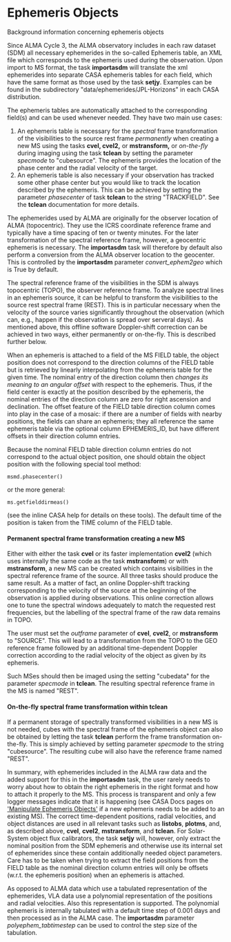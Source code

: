 

# Ephemeris Objects 

Background information concerning ephemeris objects

Since ALMA Cycle 3, the ALMA observatory includes in each raw dataset (SDM) all necessary ephemerides in the so-called Ephemeris table, an XML file which corresponds to the ephemeris used during the observation. Upon import to MS format, the task **importasdm** will translate the xml ephemerides into separate CASA ephemeris tables for each field, which have the same format as those used by the task **setjy**. Examples can be found in the subdirectory \"data/ephemerides/JPL-Horizons\" in each CASA distribution.

The ephemeris tables are automatically attached to the corresponding field(s) and can be used whenever needed. They have two main use cases:

1.  An ephemeris table is necessary for the *spectral* frame transformation of the visibilities to the source rest frame *permanently* when creating a new MS using the tasks **cvel, cvel2,** or **mstransform,** or *on-the-fly* during imaging using the task **tclean** by setting the parameter *specmode* to \"cubesource\". The ephemeris provides the location of the phase center and the radial velocity of the target.
2.  An ephemeris table is also necessary if your observation has tracked some other phase center but you would like to track the location described by the ephemeris. This can be achieved by setting the parameter *phasecenter* of task **tclean** to the string \"TRACKFIELD\". See the **tclean** documentation for more details.

The ephemerides used by ALMA are originally for the observer location of ALMA (topocentric). They use the ICRS coordinate reference frame and typically have a time spacing of ten or twenty minutes. For the later transformation of the spectral reference frame, however, a geocentric ephemeris is necessary. The **importasdm** task will therefore by default also perform a conversion from the ALMA observer location to the geocenter. This is controlled by the **importasdm** parameter *convert_ephem2geo* which is True by default.

The spectral reference frame of the visibilities in the SDM is always topocentric (TOPO), the observer reference frame. To analyze spectral lines in an ephemeris source, it can be helpful to transform the visibilities to the source rest spectral frame (REST). This is in particular necessary when the velocity of the source varies significantly throughout the observation (which can, e.g., happen if the observation is spread over serveral days). As mentioned above, this offline software Doppler-shift correction can be achieved in two ways, either permanently or on-the-fly. This is described further below.

When an ephemeris is attached to a field of the MS FIELD table, the object position does not correspond to the direction columns of the FIELD table but is retrieved by linearly interpolating from the ephemeris table for the given time. The nominal entry of the direction column then *changes its meaning to an angular offset* with respect to the ephemeris. Thus, if the field center is exactly at the position described by the ephemeris, the nominal entries of the direction column are zero for right ascension and declination. The offset feature of the FIELD table direction column comes into play in the case of a mosaic: if there are a number of fields with nearby positions, the fields can share an ephemeris; they all reference the same ephemeris table via the optional column EPHEMERIS_ID, but have different offsets in their direction column entries.

Because the nominal FIELD table direction column entries do not correspond to the actual object position, one should obtain the object position with the following special tool method:

```
msmd.phasecenter()
```

or the more general:

```
ms.getfielddirmeas()
```

(see the inline CASA help for details on these tools). The default time of the position is taken from the TIME column of the FIELD table.

#### Permanent spectral frame transformation creating a new MS

Either with either the task **cvel** or its faster implementation **cvel2** (which uses internally the same code as the task **mstransform**) or with **mstransform**, a new MS can be created which contains visibilities in the spectral reference frame of the source. All three tasks should produce the same result. As a matter of fact, an online Doppler-shift tracking corresponding to the velocity of the source at the beginning of the observation is applied during observations. This online correction allows one to tune the spectral windows adequately to match the requested rest frequencies, but the labelling of the spectral frame of the raw data remains in TOPO.

The user must set the *outframe* parameter of **cvel**, **cvel2**, or **mstransform** to \"SOURCE\". This will lead to a transformation from the TOPO to the GEO reference frame followed by an additional time-dependent Doppler correction according to the radial velocity of the object as given by its ephemeris.

Such MSes should then be imaged using the setting \"cubedata\" for the parameter *specmode* in **tclean**. The resulting spectral reference frame in the MS is named \"REST\".

#### On-the-fly spectral frame transformation within tclean

If a permanent storage of spectrally transformed visibilities in a new MS is not needed, cubes with the spectral frame of the ephemeris object can also be obtained by letting the task **tclean** perform the frame transformation on-the-fly. This is simply achieved by setting parameter *specmode* to the string \"cubesource\". The resulting cube will also have the reference frame named \"REST\".

 

In summary, with ephemerides included in the ALMA raw data and the added support for this in the **importasdm** task, the user rarely needs to worry about how to obtain the right ephemeris in the right format and how to attach it properly to the MS. This process is transparent and only a few logger messages indicate that it is happening (see CASA Docs pages on [\'Manipulate Ephemeris Objects\'](https://casa.nrao.edu/casadocs-devel/stable/calibration-and-visibility-data/ephemeris-data/manipulation-of-ephemeris-objects) if a new ephemeris needs to be added to an existing MS). The correct time-dependent positions, radial velocities, and object distances are used in all relevant tasks such as **listobs**, **plotms**, and, as described above, **cvel**, **cvel2**, **mstransform**, and **tclean**. For Solar-System object flux calibrators, the task **setjy** will, however, only extract the nominal position from the SDM ephemeris and otherwise use its internal set of ephemerides since these contain additionally needed object parameters. Care has to be taken when trying to extract the field positions from the FIELD table as the nominal direction column entries will only be offsets (w.r.t. the ephemeris position) when an ephemeris is attached.

As opposed to ALMA data which use a tabulated representation of the ephemerides, VLA data use a polynomial representation of the positions and radial velocities. Also this representation is supported. The polynomial ephemeris is internally tabulated with a default time step of 0.001 days and then processed as in the ALMA case. The **importasdm** parameter *polyephem_tabtimestep* can be used to control the step size of the tabulation.

 

